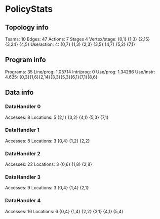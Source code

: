# PolicyStats
## Topology info
Teams:		10
Edges:		47
Actions:	7
Stages		4
Vertex/stage:	{0,1} {1,3} {2,15} {3,24} {4,5} 
Use/action:	4: {0,7} {1,3} {2,3} {3,5} {4,7} {5,2} {7,1} 

## Program info
Programs:	35
Line/prog:	1.05714
Intr/prog:	0
Use/prog:	1.34286
Use/instr:	4.625: {0,3}{1,6}{2,14}{3,3}{5,3}{6,1}{7,1}{8,6}

## Data info

### DataHandler 0
Accesses:	8
Locations:	5
{2,1} {3,2} {4,1} {5,3} {7,1} 

### DataHandler 1
Accesses:	8
Locations:	3
{0,4} {1,2} {2,2} 

### DataHandler 2
Accesses:	22
Locations:	3
{0,6} {1,8} {2,8} 

### DataHandler 3
Accesses:	9
Locations:	3
{0,4} {1,4} {2,1} 

### DataHandler 4
Accesses:	16
Locations:	6
{0,4} {1,4} {2,2} {3,1} {4,1} {5,4} 